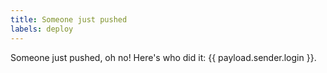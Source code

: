 ```yaml
---
title: Someone just pushed
labels: deploy
---
```

Someone just pushed, oh no! Here's who did it: {{ payload.sender.login }}.